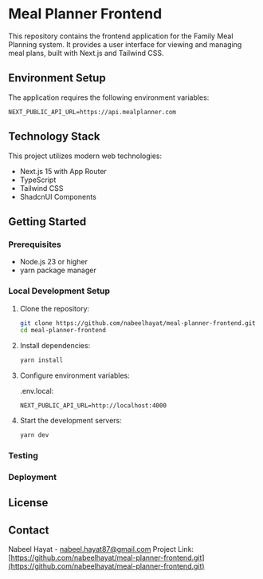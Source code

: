 # Meal Planner Frontend

This repository contains the frontend application for the Family Meal Planning system. It provides a user interface for viewing and managing meal plans, built with Next.js and Tailwind CSS.

## Environment Setup

The application requires the following environment variables:

```env
NEXT_PUBLIC_API_URL=https://api.mealplanner.com
```
## Technology Stack

This project utilizes modern web technologies:

- Next.js 15 with App Router
- TypeScript
- Tailwind CSS
- ShadcnUI Components

## Getting Started

### Prerequisites

- Node.js 23 or higher
- yarn package manager

### Local Development Setup

1. Clone the repository:
   ```bash
   git clone https://github.com/nabeelhayat/meal-planner-frontend.git
   cd meal-planner-frontend
   ```

2. Install dependencies:
   ```bash
   yarn install
   ```

3. Configure environment variables:

   .env.local:
   ```
   NEXT_PUBLIC_API_URL=http://localhost:4000
   ```

4. Start the development servers:

   ```bash
   yarn dev
   ```

### Testing
### Deployment
## License

## Contact

Nabeel Hayat - [nabeel.hayat87@gmail.com](mailto:nabeel.hayat87@gmail.com)
Project Link: [https://github.com/nabeelhayat/meal-planner-frontend.git](https://github.com/nabeelhayat/meal-planner-frontend.git)